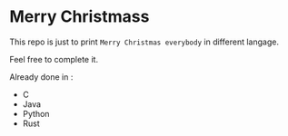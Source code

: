 # Merry Christmass

This repo is just to print `Merry Christmas everybody` in different langage.

Feel free to complete it.

Already done in :
- C
- Java
- Python
- Rust
